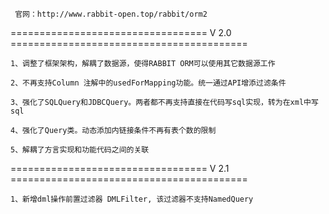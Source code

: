 
     官网：http://www.rabbit-open.top/rabbit/orm2

================================== V 2.0 =========================================
	
    1、调整了框架架构，解耦了数据源，使得RABBIT ORM可以使用其它数据源工作
    
    2、不再支持Column 注解中的usedForMapping功能。统一通过API增添过滤条件
    
    3、强化了SQLQuery和JDBCQuery。两者都不再支持直接在代码写sql实现，转为在xml中写sql
    
    4、强化了Query类。动态添加内链接条件不再有表个数的限制
    
    5、解耦了方言实现和功能代码之间的关联

================================== V 2.1 =========================================	
	
	1、新增dml操作前置过滤器 DMLFilter, 该过滤器不支持NamedQuery
            
